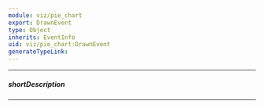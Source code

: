 ```yaml
---
module: viz/pie_chart
export: DrawnEvent
type: Object
inherits: EventInfo
uid: viz/pie_chart:DrawnEvent
generateTypeLink: 
---
```

---
##### shortDescription
<!-- Description goes here -->

---
<!-- Description goes here -->
